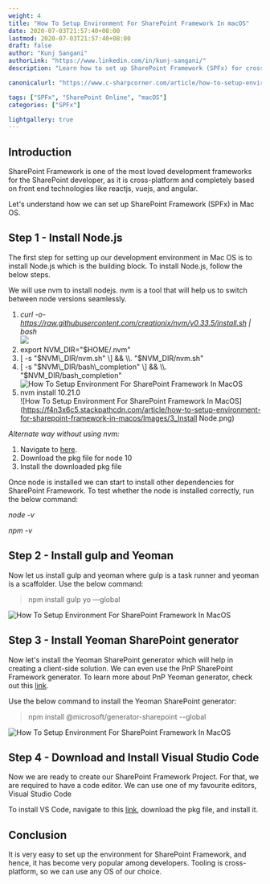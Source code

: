 ```yaml
---
weight: 4
title: "How To Setup Environment For SharePoint Framework In macOS"
date: 2020-07-03T21:57:40+08:00
lastmod: 2020-07-03T21:57:40+08:00
draft: false
author: "Kunj Sangani"
authorLink: "https://www.linkedin.com/in/kunj-sangani/"
description: "Learn how to set up SharePoint Framework (SPFx) for cross-platform SharePoint development with ReactJS, VueJS, and Angular on Mac OS."

canonicalurl: "https://www.c-sharpcorner.com/article/how-to-setup-environment-for-sharepoint-framework-in-macos/"

tags: ["SPFx", "SharePoint Online", "macOS"]
categories: ["SPFx"]

lightgallery: true
---
```


Introduction
------------

SharePoint Framework is one of the most loved development frameworks for the SharePoint developer, as it is cross-platform and completely based on front end technologies like reactjs, vuejs, and angular.

Let's understand how we can set up SharePoint Framework (SPFx) in Mac OS.

Step 1 - Install Node.js
------------------------

The first step for setting up our development environment in Mac OS is to install Node.js which is the building block. To install Node.js, follow the below steps.

We will use nvm to install nodejs. nvm is a tool that will help us to switch between node versions seamlessly.

1.  _curl -o- https://raw.githubusercontent.com/creationix/nvm/v0.33.5/install.sh | bash_  
    ![](https://f4n3x6c5.stackpathcdn.com/article/how-to-setup-environment-for-sharepoint-framework-in-macos/Images/InstallNVM.png)
2.  export NVM\_DIR="$HOME/.nvm"
3.  \[ -s "$NVM\_DIR/nvm.sh" \] && \\. "$NVM\_DIR/nvm.sh"
4.  \[ -s "$NVM\_DIR/bash\_completion" \] && \\. "$NVM\_DIR/bash\_completion"  
    ![How To Setup Environment For SharePoint Framework In MacOS](https://f4n3x6c5.stackpathcdn.com/article/how-to-setup-environment-for-sharepoint-framework-in-macos/Images/2_InstallNVM.png)
5.  nvm install 10.21.0  
    ![How To Setup Environment For SharePoint Framework In MacOS](https://f4n3x6c5.stackpathcdn.com/article/how-to-setup-environment-for-sharepoint-framework-in-macos/Images/3_Install Node.png)

_Alternate way without using nvm:_

1.  Navigate to [here](https://nodejs.org/dist/latest-v10.x/).
2.  Download the pkg file for node 10
3.  Install the downloaded pkg file

Once node is installed we can start to install other dependencies for SharePoint Framework. To test whether the node is installed correctly, run the below command:

_node -v_

_npm -v_

Step 2 - Install gulp and Yeoman
--------------------------------

Now let us install gulp and yeoman where gulp is a task runner and yeoman is a scaffolder. Use the below command:

> npm install gulp yo —global

![How To Setup Environment For SharePoint Framework In MacOS](https://f4n3x6c5.stackpathcdn.com/article/how-to-setup-environment-for-sharepoint-framework-in-macos/Images/4_InsallYoGulp.png)

Step 3 - Install Yeoman SharePoint generator
--------------------------------------------

Now let's install the Yeoman SharePoint generator which will help in creating a client-side solution. We can even use the PnP SharePoint Framework generator. To learn more about PnP Yeoman generator, check out this [link](https://pnp.github.io/generator-spfx/).

Use the below command to install the Yeoman SharePoint generator:

> npm install @microsoft/generator-sharepoint --global 

![How To Setup Environment For SharePoint Framework In MacOS](https://f4n3x6c5.stackpathcdn.com/article/how-to-setup-environment-for-sharepoint-framework-in-macos/Images/5_InstallGenerator.png)

Step 4 - Download and Install Visual Studio Code
------------------------------------------------

Now we are ready to create our SharePoint Framework Project. For that, we are required to have a code editor. We can use one of my favourite editors, Visual Studio Code  
  
To install VS Code, navigate to this [link](https://code.visualstudio.com/download), download the pkg file, and install it.

Conclusion
----------

It is very easy to set up the environment for SharePoint Framework, and hence, it has become very popular among developers. Tooling is cross-platform, so we can use any OS of our choice.